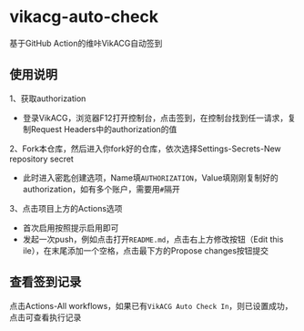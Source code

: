 # vikacg-auto-check

基于GitHub Action的维咔VikACG自动签到

## 使用说明

1、获取authorization

- 登录VikACG，浏览器F12打开控制台，点击签到，在控制台找到任一请求，复制Request Headers中的authorization的值

2、Fork本仓库，然后进入你fork好的仓库，依次选择Settings-Secrets-New repository secret

- 此时进入密匙创建选项，Name填`AUTHORIZATION`，Value填刚刚复制好的authorization，如有多个账户，需要用`#`隔开

3、点击项目上方的Actions选项

- 首次启用按照提示启用即可
- 发起一次push，例如点击打开`README.md`，点击右上方修改按钮（Edit this ile），在末尾添加一个空格，点击最下方的Propose changes按钮提交

## 查看签到记录

点击Actions-All workflows，如果已有`VikACG Auto Check In`，则已设置成功，点击可查看执行记录 
